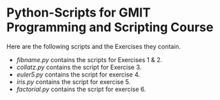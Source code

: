 # Python-Scripts for GMIT Programming and Scripting Course

Here are the following scripts and the Exercises they contain.

- *fibname.py* contains the scripts for Exercises 1 & 2.
- *collatz.py* contains the script for Exercise 3.
- *euler5.py* contains the script for exercise 4.
- *iris.py* contains the script for exercise 5.
- *factorial.py* contains the script for exercise 6.
